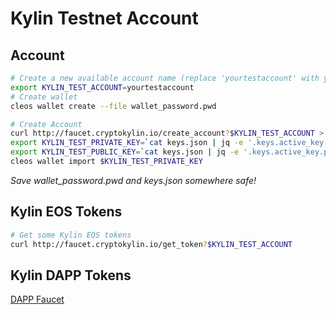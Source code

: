 Kylin Testnet Account
=====================
## Account

```bash
# Create a new available account name (replace 'yourtestaccount' with your account name):
export KYLIN_TEST_ACCOUNT=yourtestaccount
# Create wallet
cleos wallet create --file wallet_password.pwd

# Create Account
curl http://faucet.cryptokylin.io/create_account?$KYLIN_TEST_ACCOUNT > keys.json
export KYLIN_TEST_PRIVATE_KEY=`cat keys.json | jq -e '.keys.active_key.private'`
export KYLIN_TEST_PUBLIC_KEY=`cat keys.json | jq -e '.keys.active_key.public'`
cleos wallet import $KYLIN_TEST_PRIVATE_KEY
```
*Save wallet_password.pwd and keys.json somewhere safe!*

## Kylin EOS Tokens
```bash
# Get some Kylin EOS tokens
curl http://faucet.cryptokylin.io/get_token?$KYLIN_TEST_ACCOUNT
```

## Kylin DAPP Tokens

[DAPP Faucet](https://kylin-dapp-faucet.liquidapps.io/)
